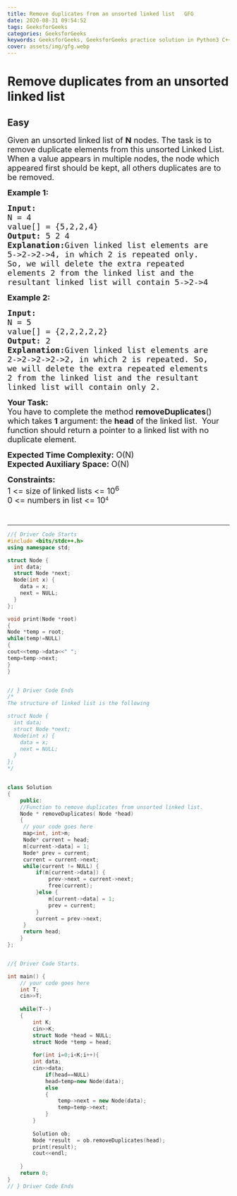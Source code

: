 ```yaml
---
title: Remove duplicates from an unsorted linked list   GFG
date: 2020-08-31 09:54:52
tags: GeeksforGeeks
categories: GeeksforGeeks
keywords: GeeksforGeeks, GeeksforGeeks practice solution in Python3 C++ Java, Remove duplicates from an unsorted linked list - GFG solution
cover: assets/img/gfg.webp
---
```



# Remove duplicates from an unsorted linked list
## Easy
<div class="problems_problem_content__Xm_eO"><p><span style="font-size: 18px;">Given an unsorted linked list of <strong>N</strong> nodes. The task is to remove duplicate&nbsp;elements from this&nbsp;unsorted Linked List. When a value appears in multiple nodes, the node which appeared first should be kept, all others duplicates are to be removed.</span></p>
<p><span style="font-size: 18px;"><strong>Example 1:</strong></span></p>
<pre><span style="font-size: 18px;"><strong>Input:
</strong>N = 4
value[] = {5,2,2,4}
<strong>Output: </strong>5 2 4<strong>
Explanation:</strong>Given linked list elements are
5-&gt;2-&gt;2-&gt;4, in which 2 is repeated only.
So, we will delete the extra repeated
elements 2 from the linked list and the
resultant linked list will contain 5-&gt;2-&gt;4</span>
</pre>
<p><span style="font-size: 18px;"><strong>Example 2:</strong></span></p>
<pre><span style="font-size: 18px;"><strong>Input:
</strong>N = 5
value[] = {2,2,2,2,2}
<strong>Output: </strong>2<strong>
Explanation:</strong>Given linked list elements are
2-&gt;2-&gt;2-&gt;2-&gt;2, in which 2 is repeated. So,
we will delete the extra repeated elements
2 from the linked list and the resultant
linked list will contain only 2.</span></pre>
<p><span style="font-size: 18px;"><strong>Your Task:</strong><br>You have to complete the method&nbsp;<strong>removeDuplicates</strong>() which takes <strong>1</strong>&nbsp;argument: the <strong>head</strong> of the linked list. &nbsp;Your function should&nbsp;return a pointer to a linked list with no duplicate element.</span></p>
<p><span style="font-size: 18px;"><strong>Expected Time Complexity:</strong>&nbsp;O(N)<br><strong>Expected Auxiliary Space:</strong>&nbsp;O(N)</span></p>
<p><span style="font-size: 18px;"><strong>Constraints:</strong><br>1 &lt;= size of linked lists &lt;= 10<sup>6</sup></span><br><span style="font-size: 18px;">0 &lt;= numbers in list &lt;= 10</span><sup>4</sup></p>
<p>&nbsp;</p></div>

---




```cpp
//{ Driver Code Starts
#include <bits/stdc++.h>
using namespace std;

struct Node {
  int data;
  struct Node *next;
  Node(int x) {
    data = x;
    next = NULL;
  }
};

void print(Node *root)
{
Node *temp = root;
while(temp!=NULL)
{
cout<<temp->data<<" ";
temp=temp->next;
}
}


// } Driver Code Ends
/*
The structure of linked list is the following

struct Node {
  int data;
  struct Node *next;
  Node(int x) {
    data = x;
    next = NULL;
  }
};
*/


class Solution
{
    public:
    //Function to remove duplicates from unsorted linked list.
    Node * removeDuplicates( Node *head) 
    {
     // your code goes here
     map<int, int>m;
     Node* current = head;
     m[current->data] = 1;
     Node* prev = current;
     current = current->next;
     while(current != NULL) {
         if(m[current->data]) {
             prev->next = current->next;
             free(current);
         }else {
             m[current->data] = 1;
             prev = current;
         }
         current = prev->next;
     }
     return head;
    }
};


//{ Driver Code Starts.

int main() {
	// your code goes here
	int T;
	cin>>T;
	
	while(T--)
	{
		int K;
		cin>>K;
		struct Node *head = NULL;
        struct Node *temp = head;
 
		for(int i=0;i<K;i++){
		int data;
		cin>>data;
			if(head==NULL)
			head=temp=new Node(data);
			else
			{
				temp->next = new Node(data);
				temp=temp->next;
			}
		}
		
	    Solution ob;
		Node *result  = ob.removeDuplicates(head);
		print(result);
		cout<<endl;
		
	}
	return 0;
}
// } Driver Code Ends
```
